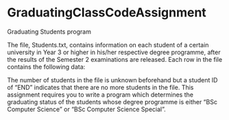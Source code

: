 # GraduatingClassCodeAssignment
Graduating Students program 

The file, Students.txt, contains information on each student of a certain university in Year 3 or
higher in his/her respective degree programme, after the results of the Semester 2 examinations are
released. Each row in the file contains the following data:

 The number of students in the file is unknown beforehand but a student ID of “END” indicates that
there are no more students in the file.
This assignment requires you to write a program which determines the graduating status of the
students whose degree programme is either “BSc Computer Science” or “BSc Computer Science
Special”.
